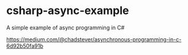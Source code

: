 # csharp-async-example
A simple example of async programming in C#

https://medium.com/@chadstever/asynchronous-programming-in-c-6d92b50fa91b
